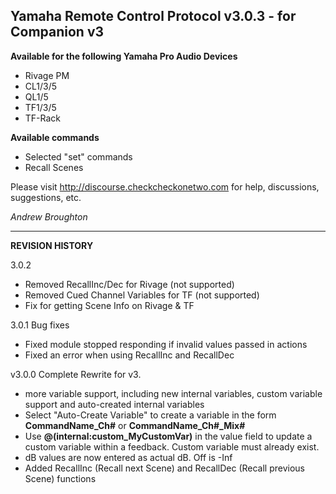 ## Yamaha Remote Control Protocol v3.0.3 - for Companion v3

**Available for the following Yamaha Pro Audio Devices**

- Rivage PM
- CL1/3/5
- QL1/5
- TF1/3/5
- TF-Rack

**Available commands**

- Selected "set" commands
- Recall Scenes

Please visit http://discourse.checkcheckonetwo.com for help, discussions, suggestions, etc.

_Andrew Broughton_

---

**REVISION HISTORY**

3.0.2
- Removed RecallInc/Dec for Rivage (not supported)
- Removed Cued Channel Variables for TF (not supported)
- Fix for getting Scene Info on Rivage & TF

3.0.1 Bug fixes
- Fixed module stopped responding if invalid values passed in actions
- Fixed an error when using RecallInc and RecallDec

v3.0.0 Complete Rewrite for v3.
- more variable support, including new internal variables, custom variable support and auto-created internal variables
- Select "Auto-Create Variable" to create a variable in the form **CommandName_Ch#** or **CommandName_Ch#_Mix#**
- Use **@(internal:custom_MyCustomVar)** in the value field to update a custom variable within a feedback. Custom variable must already exist.
- dB values are now entered as actual dB. Off is -Inf
- Added RecallInc (Recall next Scene) and RecallDec (Recall previous Scene) functions
